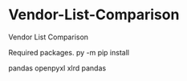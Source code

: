 # Vendor-List-Comparison
Vendor List Comparison


Required packages. 
py -m pip install 

pandas
openpyxl
xlrd
pandas
